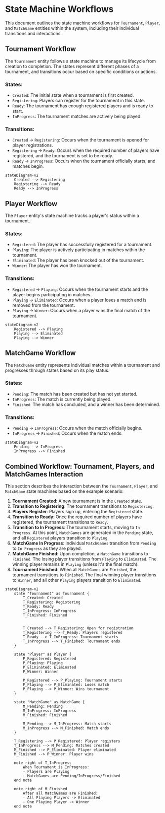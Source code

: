 
# State Machine Workflows

This document outlines the state machine workflows for `Tournament`, `Player`, and `MatchGame` entities within the system, including their individual transitions and interactions.

## Tournament Workflow

The `Tournament` entity follows a state machine to manage its lifecycle from creation to completion. The states represent different phases of a tournament, and transitions occur based on specific conditions or actions.

### States:
- `Created`: The initial state when a tournament is first created.
- `Registering`: Players can register for the tournament in this state.
- `Ready`: The tournament has enough registered players and is ready to start.
- `InProgress`: The tournament matches are actively being played.

### Transitions:
- `Created` -> `Registering`: Occurs when the tournament is opened for player registrations.
- `Registering` -> `Ready`: Occurs when the required number of players have registered, and the tournament is set to be ready.
- `Ready` -> `InProgress`: Occurs when the tournament officially starts, and matches begin.

```mermaid
stateDiagram-v2
    Created --> Registering
    Registering --> Ready
    Ready --> InProgress
```

## Player Workflow

The `Player` entity's state machine tracks a player's status within a tournament.

### States:
- `Registered`: The player has successfully registered for a tournament.
- `Playing`: The player is actively participating in matches within the tournament.
- `Eliminated`: The player has been knocked out of the tournament.
- `Winner`: The player has won the tournament.

### Transitions:
- `Registered` -> `Playing`: Occurs when the tournament starts and the player begins participating in matches.
- `Playing` -> `Eliminated`: Occurs when a player loses a match and is removed from the tournament.
- `Playing` -> `Winner`: Occurs when a player wins the final match of the tournament.

```mermaid
stateDiagram-v2
    Registered --> Playing
    Playing --> Eliminated
    Playing --> Winner
```

## MatchGame Workflow

The `MatchGame` entity represents individual matches within a tournament and progresses through states based on its play status.

### States:
- `Pending`: The match has been created but has not yet started.
- `InProgress`: The match is currently being played.
- `Finished`: The match has concluded, and a winner has been determined.

### Transitions:
- `Pending` -> `InProgress`: Occurs when the match officially begins.
- `InProgress` -> `Finished`: Occurs when the match ends.

```mermaid
stateDiagram-v2
    Pending --> InProgress
    InProgress --> Finished
```

## Combined Workflow: Tournament, Players, and MatchGames Interaction

This section describes the interaction between the `Tournament`, `Player`, and `MatchGame` state machines based on the example scenario:

1.  **Tournament Created**: A new tournament is in the `Created` state.
2.  **Transition to Registering**: The tournament transitions to `Registering`.
3.  **Players Register**: Players sign up, entering the `Registered` state.
4.  **Transition to Ready**: Once the required number of players have registered, the tournament transitions to `Ready`.
5.  **Transition to In Progress**: The tournament starts, moving to `In Progress`. At this point, `MatchGames` are generated in the `Pending` state, and all `Registered` players transition to `Playing`.
6.  **MatchGame In Progress**: Individual `MatchGames` transition from `Pending` to `In Progress` as they are played.
7.  **MatchGame Finished**: Upon completion, a `MatchGame` transitions to `Finished`. The losing player transitions from `Playing` to `Eliminated`. The winning player remains in `Playing` (unless it's the final match).
8.  **Tournament Finished**: When all `MatchGames` are `Finished`, the tournament transitions to `Finished`. The final winning player transitions to `Winner`, and all other `Playing` players transition to `Eliminated`.


```mermaid
stateDiagram-v2
    state "Tournament" as Tournament {
        T_Created: Created
        T_Registering: Registering
        T_Ready: Ready
        T_InProgress: InProgress
        T_Finished: Finished


        T_Created --> T_Registering: Open for registration
        T_Registering --> T_Ready: Players registered
        T_Ready --> T_InProgress: Tournament starts
        T_InProgress --> T_Finished: Tournament ends
    }

    state "Player" as Player {
        P_Registered: Registered
        P_Playing: Playing
        P_Eliminated: Eliminated
        P_Winner: Winner

        P_Registered --> P_Playing: Tournament starts
        P_Playing --> P_Eliminated: Loses match
        P_Playing --> P_Winner: Wins tournament
    }

    state "MatchGame" as MatchGame {
        M_Pending: Pending
        M_InProgress: InProgress
        M_Finished: Finished

        M_Pending --> M_InProgress: Match starts
        M_InProgress --> M_Finished: Match ends
    }

    T_Registering --> P_Registered: Player registers
    T_InProgress --> M_Pending: Matches created
    M_Finished --> P_Eliminated: Player eliminated
    M_Finished --> P_Winner: Player wins

    note right of T_InProgress
        When Tournament is InProgress:
        - Players are Playing
        - MatchGames are Pending/InProgress/Finished
    end note

    note right of M_Finished
        After all MatchGames are Finished:
        - All Playing Players -> Eliminated
        - One Playing Player -> Winner
    end note
```

